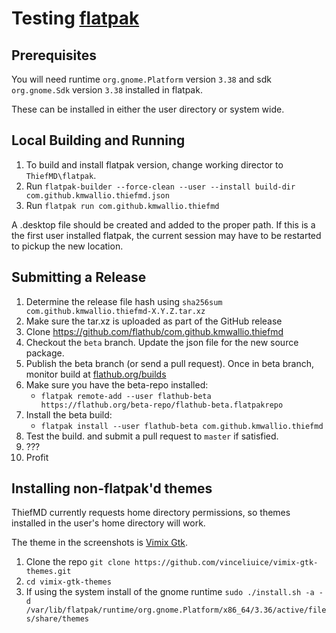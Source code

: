 # Testing [flatpak](https://flatpak.org/)

## Prerequisites

You will need runtime `org.gnome.Platform` version `3.38` and sdk `org.gnome.Sdk` version `3.38` installed in flatpak.

These can be installed in either the user directory or system wide.

## Local Building and Running

1. To build and install flatpak version, change working director to `ThiefMD\flatpak`.
2. Run `flatpak-builder --force-clean --user --install build-dir com.github.kmwallio.thiefmd.json`
3. Run `flatpak run com.github.kmwallio.thiefmd`

A .desktop file should be created and added to the proper path. If this is a the first user installed flatpak, the current session may have to be restarted to pickup the new location.

## Submitting a Release

1. Determine the release file hash using `sha256sum com.github.kmwallio.thiefmd-X.Y.Z.tar.xz`
2. Make sure the tar.xz is uploaded as part of the GitHub release
3. Clone https://github.com/flathub/com.github.kmwallio.thiefmd
4. Checkout the `beta` branch. Update the json file for the new source package.
5. Publish the beta branch (or send a pull request). Once in beta branch, monitor build at [flathub.org/builds](https://flathub.org/builds)
6. Make sure you have the beta-repo installed:
   - `flatpak remote-add --user flathub-beta https://flathub.org/beta-repo/flathub-beta.flatpakrepo`
7. Install the beta build:
   - `flatpak install --user flathub-beta com.github.kmwallio.thiefmd`
8. Test the build. and submit a pull request to `master` if satisfied.
9. ???
10. Profit

## Installing non-flatpak'd themes

ThiefMD currently requests home directory permissions, so themes installed in the user's home directory will work.

The theme in the screenshots is [Vimix Gtk](https://github.com/vinceliuice/vimix-gtk-themes).

1. Clone the repo
  `git clone https://github.com/vinceliuice/vimix-gtk-themes.git`
2. `cd vimix-gtk-themes`
3. If using the system install of the gnome runtime
  `sudo ./install.sh -a -d /var/lib/flatpak/runtime/org.gnome.Platform/x86_64/3.36/active/files/share/themes`
